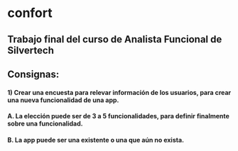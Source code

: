 # confort
## Trabajo final del curso de Analista Funcional de Silvertech

## Consignas:
#### 1) Crear una encuesta para relevar información de los usuarios, para crear una nueva funcionalidad de una app. 
####     A. La elección puede ser de 3 a 5 funcionalidades, para definir finalmente sobre una funcionalidad. 
####    B. La app puede ser una existente o una que aún no exista. 



